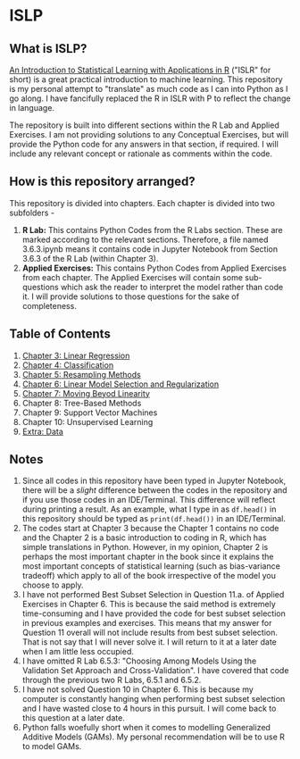 # ISLP

## What is ISLP?

[An Introduction to Statistical Learning with Applications in R](http://www-bcf.usc.edu/~gareth/ISL/) ("ISLR" for short) is a great practical introduction to machine learning. This repository is my personal attempt to "translate" as much code as I can into Python as I go along. I have fancifully replaced the R in ISLR with P to reflect the change in language.

The repository is built into different sections within the R Lab and Applied Exercises. I am not providing solutions to any Conceptual Exercises, but will provide the Python code for any answers in that section, if required. I will include any relevant concept or rationale as comments within the code.  

## How is this repository arranged?

This repository is divided into chapters. Each chapter is divided into two subfolders - 
1. **R Lab:** This contains Python Codes from the R Labs section. These are marked according to the relevant sections. Therefore, a file named 3.6.3.ipynb means it contains code in Jupyter Notebook from Section 3.6.3 of the R Lab (within Chapter 3).
2. **Applied Exercises:** This contains Python Codes from Applied Exercises from each chapter. The Applied Exercises will contain some sub-questions which ask the reader to interpret the model rather than code it. I will provide solutions to those questions for the sake of completeness.

## Table of Contents
1. [Chapter 3: Linear Regression](https://bit.ly/2VsS4cL)
2. [Chapter 4: Classification](http://bit.ly/2H862gG)
3. [Chapter 5: Resampling Methods](http://bit.ly/2RIQ4Ou)
4. [Chapter 6: Linear Model Selection and Regularization](http://bit.ly/2FEiza8)
5. [Chapter 7: Moving Beyod Linearity](http://bit.ly/2CNtKK7)
6. Chapter 8: Tree-Based Methods
7. Chapter 9: Support Vector Machines
8. Chapter 10: Unsupervised Learning
9. [Extra: Data](http://bit.ly/2MmkroK)

## Notes
1. Since all codes in this repository have been typed in Jupyter Notebook, there will be a *slight* difference between the codes in the repository and if you use those codes in an IDE/Terminal. This difference will reflect during printing a result. As an example, what I type in as `df.head()` in this repository should be typed as `print(df.head())` in an IDE/Terminal.
2. The codes start at Chapter 3 because the Chapter 1 contains no code and the Chapter 2 is a basic introduction to coding in R, which has simple translations in Python. However, in my opinion, Chapter 2 is perhaps the most important chapter in the book since it explains the most important concepts of statistical learning (such as bias-variance tradeoff) which apply to all of the book irrespective of the model you choose to apply.
3. I have not performed Best Subset Selection in Question 11.a. of Applied Exercises in Chapter 6. This is because the said method is extremely time-consuming and I have provided the code for best subset selection in previous examples and exercises. This means that my answer for Question 11 overall will not include results from best subset selection. That is not say that I will never solve it. I will return to it at a later date when I am little less occupied.
4. I have omitted R Lab 6.5.3: "Choosing Among Models Using the Validation Set Approach and Cross-Validation". I have covered that code through the previous two R Labs, 6.5.1 and 6.5.2.
5. I have not solved Question 10 in Chapter 6. This is because my computer is constantly hanging when performing best subset selection and I have wasted close to 4 hours in this pursuit. I will come back to this question at a later date.
6. Python falls woefully short when it comes to modelling Generalized Additive Models (GAMs). My personal recommendation will be to use R to model GAMs. 
